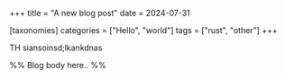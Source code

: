 +++
title = "A new blog post"
date = 2024-07-31

[taxonomies]
categories = ["Hello", "world"]
tags = ["rust", "other"]
+++

TH siansoinsd;lkankdnas

<!-- more -->

%% Blog body here.. %%
